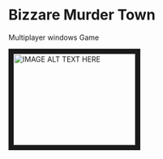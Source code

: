 # Bizzare Murder Town
Multiplayer windows Game


<a href="https://www.youtube.com/watch?v=60OnP5Xn9Y4" target="_blank"><img src="http://img.youtube.com/vi/YOUTUBE_VIDEO_ID_HERE/0.jpg" 
alt="IMAGE ALT TEXT HERE" width="240" height="180" border="10" /></a>
